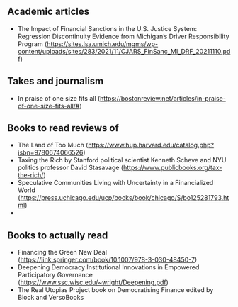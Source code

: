 
## Academic articles 
- The Impact of Financial Sanctions in the U.S. Justice System: Regression Discontinuity Evidence from Michigan’s Driver Responsibility Program	(https://sites.lsa.umich.edu/mgms/wp-content/uploads/sites/283/2021/11/CJARS_FinSanc_MI_DRF_20211110.pdf)

## Takes and journalism

- In praise of one size fits all (https://bostonreview.net/articles/in-praise-of-one-size-fits-all/#)


## Books to read reviews of 

- The Land of Too Much (https://www.hup.harvard.edu/catalog.php?isbn=9780674066526)
- Taxing the Rich by Stanford political scientist Kenneth Scheve and NYU politics professor David Stasavage (https://www.publicbooks.org/tax-the-rich/)
-  Speculative Communities Living with Uncertainty in a Financialized World (https://press.uchicago.edu/ucp/books/book/chicago/S/bo125281793.html) 
-  

## Books to actually read

- Financing the Green New Deal (https://link.springer.com/book/10.1007/978-3-030-48450-7)
- Deepening Democracy Institutional Innovations in Empowered Participatory Governance (https://www.ssc.wisc.edu/~wright/Deepening.pdf)
- The Real Utopias Project book on Democratising Finance edited by Block and VersoBooks
 